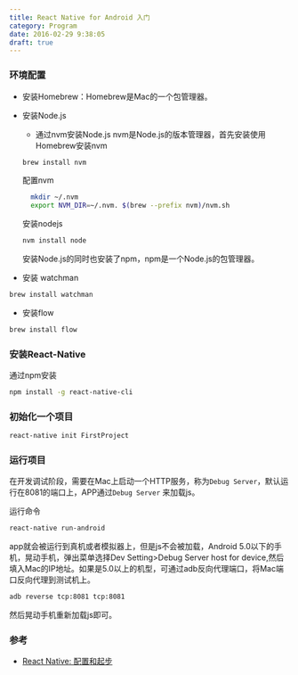 ```yaml
---
title: React Native for Android 入门
category: Program
date: 2016-02-29 9:38:05
draft: true
---
```



### 环境配置
* 安装Homebrew：Homebrew是Mac的一个包管理器。

* 安装Node.js

	* 通过nvm安装Node.js
	nvm是Node.js的版本管理器，首先安装使用Homebrew安装nvm
	
	```sh
	brew install nvm
	```
	配置nvm
	```sh
	  mkdir ~/.nvm
	  export NVM_DIR=~/.nvm. $(brew --prefix nvm)/nvm.sh
	```
	安装nodejs
	```sh
	nvm install node
	```
	安装Node.js的同时也安装了npm，npm是一个Node.js的包管理器。
	<!--more-->	
* 安装 watchman

```sh
brew install watchman
```

* 安装flow

```sh
brew install flow
```

### 安装React-Native 

通过npm安装

```sh
npm install -g react-native-cli
```

### 初始化一个项目
```sh
react-native init FirstProject
```

### 运行项目

在开发调试阶段，需要在Mac上启动一个HTTP服务，称为`Debug Server`，默认运行在8081的端口上，APP通过`Debug Server` 来加载js。

运行命令

```sh
react-native run-android
```
app就会被运行到真机或者模拟器上，但是js不会被加载，Android 5.0以下的手机，晃动手机，弹出菜单选择Dev Setting>Debug Server host for device,然后填入Mac的IP地址。如果是5.0以上的机型，可通过adb反向代理端口，将Mac端口反向代理到测试机上。

```sh
adb reverse tcp:8081 tcp:8081
```
然后晃动手机重新加载js即可。

### 参考

* [React Native: 配置和起步](http://liaohuqiu.net/cn/posts/react-native-1/)

